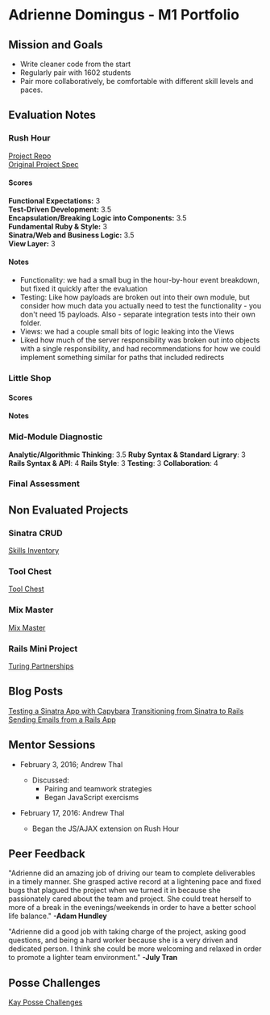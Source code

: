 # Adrienne Domingus - M1 Portfolio

## Mission and Goals
* Write cleaner code from the start
* Regularly pair with 1602 students
* Pair more collaboratively, be comfortable with different skill levels and paces.

## Evaluation Notes

### Rush Hour
[Project Repo](https://github.com/adriennedomingus/rush_hour)  
[Original Project Spec](https://github.com/turingschool/curriculum/blob/master/source/projects/rush_hour.md)

#### Scores
**Functional Expectations:** 3  
**Test-Driven Development:** 3.5  
**Encapsulation/Breaking Logic into Components:** 3.5  
**Fundamental Ruby & Style:** 3  
**Sinatra/Web and Business Logic:** 3.5  
**View Layer:** 3

#### Notes
* Functionality: we had a small bug in the hour-by-hour event breakdown, but fixed it quickly after the evaluation
* Testing: Like how payloads are broken out into their own module, but consider how much data you actually need to test the functionality - you don't need 15 payloads. Also - separate integration tests into their own folder.
* Views: we had a couple small bits of logic leaking into the Views
* Liked how much of the server responsibility was broken out into objects with a single responsibility, and had recommendations for how we could implement something similar for paths that included redirects

### Little Shop

#### Scores  

#### Notes

### Mid-Module Diagnostic

**Analytic/Algorithmic Thinking**: 3.5
**Ruby Syntax & Standard Ligrary**: 3
**Rails Syntax & API**: 4
**Rails Style**: 3
**Testing**: 3
**Collaboration**: 4

### Final Assessment

## Non Evaluated Projects

### Sinatra CRUD
[Skills Inventory](https://github.com/adriennedomingus/skill_inventory)

### Tool Chest
[Tool Chest](https://github.com/adriennedomingus/tool_chest)

### Mix Master
[Mix Master](https://github.com/adriennedomingus/mix_master)

### Rails Mini Project
[Turing Partnerships](https://github.com/hhoopes/turing_partnerships)

## Blog Posts
[Testing a Sinatra App with Capybara](http://adriennedomingus.github.io/2016/02/06/testing-a-sinatra-app-using-capybara.html)
[Transitioning from Sinatra to Rails](http://adriennedomingus.github.io/2016/02/19/transitioning-from-sinatra-to-rails.html)
[Sending Emails from a Rails App](http://adriennedomingus.github.io/2016/02/28/sending-email-from-your-rails-app.html)

## Mentor Sessions
* February 3, 2016; Andrew Thal
  * Discussed:
    * Pairing and teamwork strategies
    * Began JavaScript exercisms

* February 17, 2016: Andrew Thal
  * Began the JS/AJAX extension on Rush Hour

## Peer Feedback
"Adrienne did an amazing  job of driving our team to complete deliverables in a timely manner. She grasped active record at a lightening pace and fixed bugs that plagued the project when we turned it in because she passionately cared about the team and project. She could treat herself to more of a break in the evenings/weekends in order to have a better school life balance." **-Adam Hundley**

"Adrienne did a good job with taking charge of the project, asking good questions, and being a hard worker because she is a very driven and dedicated person. I think she could be more welcoming and relaxed in order to promote a lighter team environment." **-July Tran**

## Posse Challenges
[Kay Posse Challenges](https://github.com/kay-posse)

